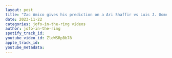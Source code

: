 ```yaml
---
layout: post
title: "Zac Amico gives his prediction on a Ari Shaffir vs Luis J. Gomez | No Rules, No DQ Match"
date: 2023-11-22
categories: jofo-in-the-ring videos
author: jofo-in-the-ring
spotify_track_id: 
youtube_video_id: ZleWSRpBb78
apple_track_id: 
youtube_metadata: 
---
```

